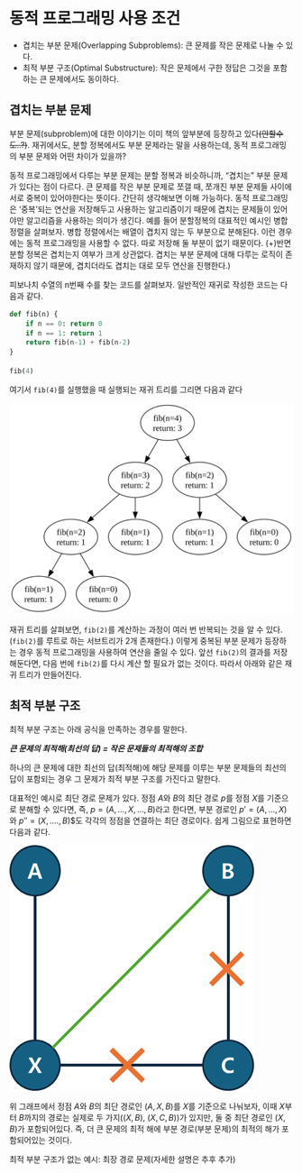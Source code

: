 <script type="text/x-mathjax-config">  
        MathJax.Hub.Config({  
        tex2jax: {  
	        inlineMath: [ ['$','$'], ["\\(","\\)"] ],  
	        displayMath: [ ['$$','$$'], ["\\[","\\]"] ],  
	        processEscapes: true  
        },  
        });  
</script>  
<script type="text/javascript" src="https://cdn.mathjax.org/mathjax/latest/MathJax.js?config=TeX-MML-AM_CHTML">  
</script>   
  
<script> MathJax.Hub.Queue(["Typeset",MathJax.Hub]); </script>  

# 동적 프로그래밍 사용 조건

- 겹치는 부분 문제(Overlapping Subproblems): 큰 문제를 작은 문제로 나눌 수 있다.
- 최적 부분 구조(Optimal Substructure): 작은 문제에서 구한 정답은 그것을 포함하는 큰 문제에서도 동이하다.

## 겹치는 부분 문제
부분 문제(subproblem)에 대한 이야기는 이미 책의 앞부분에 등장하고 있다~~(안할수도..?)~~. 재귀에서도, 분할 정복에서도 부분 문제라는 말을 사용하는데, 동적 프로그래밍의 부분 문제와 어떤 차이가 있을까?

동적 프로그래밍에서 다루는 부분 문제는 분할 정복과 비슷하니까, “겹치는” 부분 문제가 있다는 점이 다르다. 큰 문제를 작은 부분 문제로 쪼갤 때, 쪼개진 부분 문제들 사이에 서로 중복이 있어야한다는 뜻이다. 간단히 생각해보면 이해 가능하다. 동적 프로그래밍은 ‘중복’되는 연산을 저장해두고 사용하는 알고리즘이기 때문에 겹치는 문제들이 있어야만 알고리즘을 사용하는 의미가 생긴다. 예를 들어 분할정복의 대표적인 예시인 병합정렬을 살펴보자. 병합 정렬에서는 배열이 겹치지 않는 두 부분으로 분해된다. 이런 경우에는 동적 프로그래밍을 사용할 수 없다. 따로 저장해 둘 부분이 없기 때문이다. (+)반면 분할 정복은 겹치는지 여부가 크게 상관없다. 겹치는 부분 문제에 대해 다루는 로직이 존재하지 않기 때문에, 겹치더라도 겹치는 대로 모두 연산을 진행한다.)

피보나치 수열의 n번째 수를 찾는 코드를 살펴보자. 일반적인 재귀로 작성한 코드는 다음과 같다.
```python
def fib(n) {
	if n == 0: return 0
	if n == 1: return 1
	return fib(n-1) + fib(n-2)
}

fib(4)
```
여기서 `fib(4)`를 실행했을 때 실행되는 재귀 트리를 그리면 다음과 같다

![condition_fibRT.svg](../assets/dynamic_programming/condition_fibRT.svg)

재귀 트리를 살펴보면, `fib(2)`를 계산하는 과정이 여러 번 반복되는 것을 알 수 있다. (`fib(2)`를 루트로 하는 서브트리가 2개 존재한다.) 이렇게 중복된 부분 문제가 등장하는 경우 동적 프로그래밍을 사용하여 연산을 줄일 수 있다. 앞선 `fib(2)`의 결과를 저장해둔다면, 다음 번에 `fib(2)`를 다시 계산 할 필요가 없는 것이다. 따라서 아래와 같은 재귀 트리가 만들어진다.



## 최적 부분 구조
최적 부분 구조는 아래 공식을 만족하는 경우를 말한다.

***큰 문제의 최적해(최선의 답) = 작은 문제들의 최적해의 조합***

하나의 큰 문제에 대한 최선의 답(최적해)에 해당 문제를 이루는 부분 문제들의 최선의 답이 포함되는 경우 그 문제가 최적 부분 구조를 가진다고 말한다.

대표적인 예시로 최단 경로 문제가 있다. 정점 $A$와 $B$의 최단 경로 $p$를 정점 $X$를 기준으로 분해할 수 있다면, 즉, $p = (A, …, X, …, B)$라고 한다면, 부분 경로인 $p' = (A, …, X)$와 $p'' = (X, ….,B)$$도 각각의 정점을 연결하는 최단 경로이다. 쉽게 그림으로 표현하면 다음과 같다.

![condition_path.png](../assets/dynamic_programming/condition_path.png)

위 그래프에서 정점 $A$와 $B$의 최단 경로인 $(A,X,B)$를 $X$를 기준으로 나눠보자, 이때 $X$부터 $B$까지의 경로는 실제로 두 가지($(X, B)$, $(X,C,B)$)가 있지만, 둘 중 최단 경로인 $(X,B)$가 포함되어있다. 즉, 더 큰 문제의 최적 해에 부분 경로(부분 문제)의 최적의 해가 포함되어있는 것이다.

최적 부분 구조가 없는 예시: 최장 경로 문제(자세한 설명은 추후 추가)